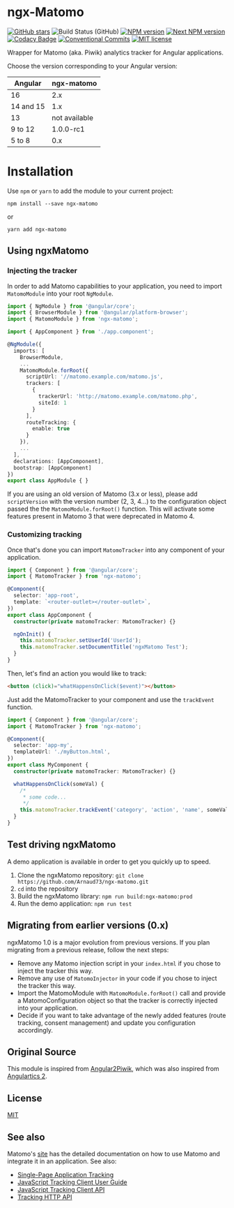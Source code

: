 # ngx-Matomo

[![GitHub stars](https://img.shields.io/github/stars/Arnaud73/ngx-matomo.svg?style=social&label=Star&maxAge=2592000)](https://GitHub.com/Arnaud73/ngx-matomo/)
![Build Status (GitHub)](https://github.com/Arnaud73/ngx-matomo/actions/workflows/ci.yml/badge.svg)
[![NPM version](https://img.shields.io/npm/v/ngx-matomo.svg)](https://www.npmjs.com/package/ngx-matomo)
[![Next NPM version](https://img.shields.io/npm/v/ngx-matomo/next.svg)](https://www.npmjs.com/package/ngx-matomo)
[![Codacy Badge](https://api.codacy.com/project/badge/Grade/b650cf6a9d3d4ab393af8d29d63fc8cc)](https://www.codacy.com/app/Arnaud73/ngx-matomo?utm_source=github.com&utm_medium=referral&utm_content=Arnaud73/ngx-matomo&utm_campaign=Badge_Grade)
[![Conventional Commits](https://img.shields.io/badge/Conventional%20Commits-1.0.0-yellow.svg)](https://conventionalcommits.org)
[![MIT license](https://img.shields.io/badge/license-MIT-brightgreen.svg)](http://opensource.org/licenses/MIT)

Wrapper for Matomo (aka. Piwik) analytics tracker for Angular applications.

Choose the version corresponding to your Angular version:

| Angular   | ngx-matomo    |
| --------- | ------------- |
| 16        | 2.x           |
| 14 and 15 | 1.x           |
| 13        | not available |
| 9 to 12   | 1.0.0-rc1     |
| 5 to 8    | 0.x           |

# Installation

Use `npm` or `yarn` to add the module to your current project:

```shell session
npm install --save ngx-matomo
```

or

```shell session
yarn add ngx-matomo
```

## Using ngxMatomo

### Injecting the tracker

In order to add Matomo capabilities to your application, you need to import `MatomoModule` into your root `NgModule`.

```ts
import { NgModule } from '@angular/core';
import { BrowserModule } from '@angular/platform-browser';
import { MatomoModule } from 'ngx-matomo';

import { AppComponent } from './app.component';

@NgModule({
  imports: [
    BrowserModule,
    ...
    MatomoModule.forRoot({
      scriptUrl: '//matomo.example.com/matomo.js',
      trackers: [
        {
          trackerUrl: 'http://matomo.example.com/matomo.php',
          siteId: 1
        }
      ],
      routeTracking: {
        enable: true
      }
    }),
    ...
  ],
  declarations: [AppComponent],
  bootstrap: [AppComponent]
})
export class AppModule { }
```

If you are using an old version of Matomo (3.x or less), please add `scriptVersion` with the version number (2, 3, 4…) to the configuration object passed the the `MatomoModule.forRoot()` function. This will activate some features present in Matomo 3 that were deprecated in Matomo 4.

### Customizing tracking

Once that's done you can import `MatomoTracker` into any component of your application.

```ts
import { Component } from '@angular/core';
import { MatomoTracker } from 'ngx-matomo';

@Component({
  selector: 'app-root',
  template: `<router-outlet></router-outlet>`,
})
export class AppComponent {
  constructor(private matomoTracker: MatomoTracker) {}

  ngOnInit() {
    this.matomoTracker.setUserId('UserId');
    this.matomoTracker.setDocumentTitle('ngxMatomo Test');
  }
}
```

Then, let's find an action you would like to track:

```html
<button (click)="whatHappensOnClick($event)"></button>
```

Just add the MatomoTracker to your component and use the `trackEvent` function.

```ts
import { Component } from '@angular/core';
import { MatomoTracker } from 'ngx-matomo';

@Component({
  selector: 'app-my',
  templateUrl: './myButton.html',
})
export class MyComponent {
  constructor(private matomoTracker: MatomoTracker) {}

  whatHappensOnClick(someVal) {
    /*
     * some code...
     */
    this.matomoTracker.trackEvent('category', 'action', 'name', someVal);
  }
}
```

## Test driving ngxMatomo

A demo application is available in order to get you quickly up to speed.

1. Clone the ngxMatomo repository: `git clone https://github.com/Arnaud73/ngx-matomo.git`
2. `cd` into the repository
3. Build the ngxMatomo library: `npm run build:ngx-matomo:prod`
4. Run the demo application: `npm run test`

## Migrating from earlier versions (0.x)

ngxMatomo 1.0 is a major evolution from previous versions. If you plan migrating from a previous release, follow the next steps:

- Remove any Matomo injection script in your `index.html` if you chose to inject the tracker this way.
- Remove any use of `MatomoInjector` in your code if you chose to inject the tracker this way.
- Import the MatomoModule with `MatomoModule.forRoot()` call and provide a MatomoConfiguration object so that the tracker is correctly injected into your application.
- Decide if you want to take advantage of the newly added features (route tracking, consent management) and update you configuration accordingly.

## Original Source

This module is inspired from [Angular2Piwik](https://github.com/awronka/Angular2Piwik), which was also inspired from [Angulartics 2](https://github.com/angulartics/angulartics2).

## License

[MIT](LICENSE)

## See also

Matomo's [site](https://developer.matomo.org/) has the detailed documentation on how to use Matomo and integrate it in an application.
See also:

- [Single-Page Application Tracking](https://developer.matomo.org/guides/spa-tracking)
- [JavaScript Tracking Client User Guide](https://developer.matomo.org/guides/tracking-javascript-guide)
- [JavaScript Tracking Client API](https://developer.matomo.org/api-reference/tracking-javascript)
- [Tracking HTTP API](https://developer.matomo.org/api-reference/tracking-api)

